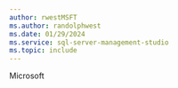 ```yaml
---
author: rwestMSFT
ms.author: randolphwest
ms.date: 01/29/2024
ms.service: sql-server-management-studio
ms.topic: include
---
```

 Microsoft 
